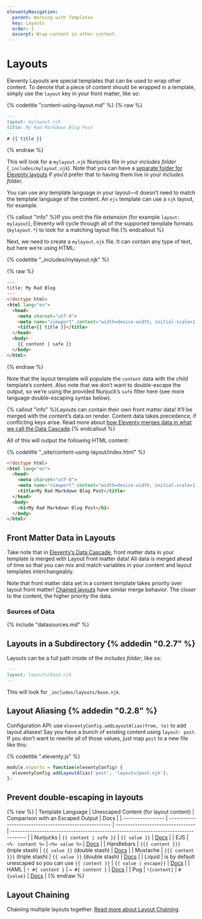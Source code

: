 ```yaml
---
eleventyNavigation:
  parent: Working with Templates
  key: Layouts
  order: 1
  excerpt: Wrap content in other content.
---
```

# Layouts

Eleventy Layouts are special templates that can be used to wrap other content. To denote that a piece of content should be wrapped in a template, simply use the `layout` key in your front matter, like so:

{% codetitle "content-using-layout.md" %}
{% raw %}
```markdown
---
layout: mylayout.njk
title: My Rad Markdown Blog Post
---
# {{ title }}
```
{% endraw %}

This will look for a `mylayout.njk` Nunjucks file in your _includes folder_ (`_includes/mylayout.njk`). Note that you can have a [separate folder for Eleventy layouts](/docs/config/#directory-for-layouts-(optional)) if you’d prefer that to having them live in your _includes folder._

You can use any template language in your layout—it doesn’t need to match the template language of the content. An `ejs` template can use a `njk` layout, for example.

{% callout "info" %}If you omit the file extension (for example <code>layout: mylayout</code>), Eleventy will cycle through all of the supported template formats (<code>mylayout.*</code>) to look for a matching layout file.{% endcallout %}

Next, we need to create a `mylayout.njk` file. It can contain any type of text, but here we’re using HTML:

{% codetitle "_includes/mylayout.njk" %}

{% raw %}
```html
---
title: My Rad Blog
---
<!doctype html>
<html lang="en">
  <head>
    <meta charset="utf-8">
    <meta name="viewport" content="width=device-width, initial-scale=1.0">
    <title>{{ title }}</title>
  </head>
  <body>
    {{ content | safe }}
  </body>
</html>
```
{% endraw %}

Note that the layout template will populate the `content` data with the child template’s content. Also note that we don’t want to double-escape the output, so we’re using the provided Nunjuck’s `safe` filter here (see more language double-escaping syntax below).

{% callout "info" %}Layouts can contain their own front matter data! It’ll be merged with the content’s data on render. Content data takes precedence, if conflicting keys arise. Read more about <a href="/docs/data-cascade/">how Eleventy merges data in what we call the Data Cascade</a>.{% endcallout %}

All of this will output the following HTML content:

{% codetitle "_site/content-using-layout/index.html" %}

```html
<!doctype html>
<html lang="en">
  <head>
    <meta charset="utf-8">
    <meta name="viewport" content="width=device-width, initial-scale=1.0">
    <title>My Rad Markdown Blog Post</title>
  </head>
  <body>
    <h1>My Rad Markdown Blog Post</h1>
  </body>
</html>
```

## Front Matter Data in Layouts

Take note that in [Eleventy’s Data Cascade](/docs/data/), front matter data in your template is merged with Layout front matter data! All data is merged ahead of time so that you can mix and match variables in your content and layout templates interchangeably.

Note that front matter data set in a content template takes priority over layout front matter! [Chained layouts](/docs/layout-chaining/) have similar merge behavior. The closer to the content, the higher priority the data.

### Sources of Data

{% include "datasources.md" %}

## Layouts in a Subdirectory {% addedin "0.2.7" %}

Layouts can be a full path inside of the _includes folder_, like so:

```markdown
---
layout: layouts/base.njk
---
```

This will look for `_includes/layouts/base.njk`.

## Layout Aliasing {% addedin "0.2.8" %}

Configuration API: use `eleventyConfig.addLayoutAlias(from, to)` to add layout aliases! Say you have a bunch of existing content using `layout: post`. If you don’t want to rewrite all of those values, just map `post` to a new file like this:

{% codetitle ".eleventy.js" %}

```js
module.exports = function(eleventyConfig) {
  eleventyConfig.addLayoutAlias('post', 'layouts/post.njk');
};
```

## Prevent double-escaping in layouts

{% raw %}
| Template Language | Unescaped Content (for layout content)                 | Comparison with an Escaped Output | Docs                                                                                 |
| ----------------- | ------------------------------------------------------ | --------------------------------- | ------------------------------------------------------------------------------------ |
| Nunjucks          | `{{ content | safe }}`                                | `{{ value }}`                     | [Docs](https://mozilla.github.io/nunjucks/templating.html#safe)                      |
| EJS               | `<%- content %>`                                       | `<%= value %>`                    | [Docs](https://www.npmjs.com/package/ejs#tags)                                       |
| Handlebars        | `{{{ content }}}` (triple stash)                       | `{{ value }}` (double stash)      | [Docs](https://handlebarsjs.com/#html-escaping)                                       |
| Mustache          | `{{{ content }}}` (triple stash)                       | `{{ value }}` (double stash)      | [Docs](https://github.com/janl/mustache.js#variables)                                |
| Liquid            | is by default unescaped so you can use `{{ content }}` | `{{ value | escape}}`            | [Docs](http://shopify.github.io/liquid/filters/escape/)                              |
| HAML              | `! #{ content }`                                       | `= #{ content }`                  | [Docs](http://haml.info/docs/yardoc/file.REFERENCE.html#unescaping_html)             |
| Pug               | `!{content}`                                           | `#{value}`                        | [Docs](https://pugjs.org/language/interpolation.html#string-interpolation-unescaped) |
{% endraw %}

## Layout Chaining

Chaining multiple layouts together. [Read more about Layout Chaining](/docs/layout-chaining/).